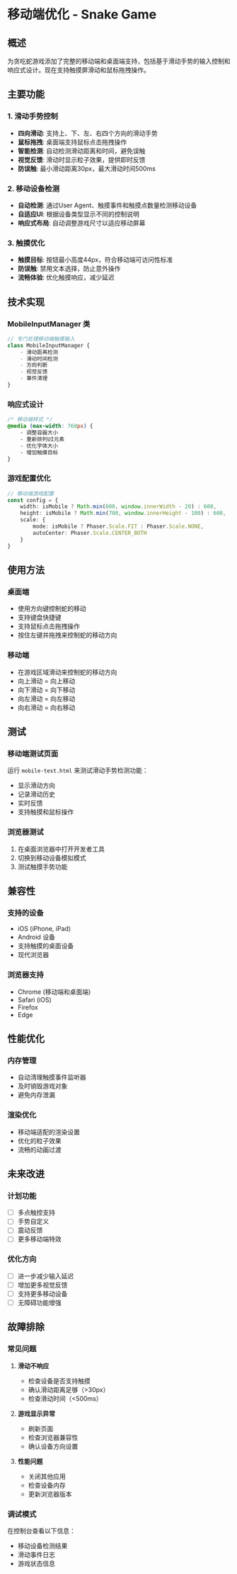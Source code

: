 # 移动端优化 - Snake Game

## 概述

为贪吃蛇游戏添加了完整的移动端和桌面端支持，包括基于滑动手势的输入控制和响应式设计。现在支持触摸屏滑动和鼠标拖拽操作。

## 主要功能

### 1. 滑动手势控制
- **四向滑动**: 支持上、下、左、右四个方向的滑动手势
- **鼠标拖拽**: 桌面端支持鼠标点击拖拽操作
- **智能检测**: 自动检测滑动距离和时间，避免误触
- **视觉反馈**: 滑动时显示粒子效果，提供即时反馈
- **防误触**: 最小滑动距离30px，最大滑动时间500ms

### 2. 移动设备检测
- **自动检测**: 通过User Agent、触摸事件和触摸点数量检测移动设备
- **自适应UI**: 根据设备类型显示不同的控制说明
- **响应式布局**: 自动调整游戏尺寸以适应移动屏幕

### 3. 触摸优化
- **触摸目标**: 按钮最小高度44px，符合移动端可访问性标准
- **防误触**: 禁用文本选择，防止意外操作
- **流畅体验**: 优化触摸响应，减少延迟

## 技术实现

### MobileInputManager 类
```typescript
// 专门处理移动端触摸输入
class MobileInputManager {
    - 滑动距离检测
    - 滑动时间检测  
    - 方向判断
    - 视觉反馈
    - 事件清理
}
```

### 响应式设计
```css
/* 移动端样式 */
@media (max-width: 768px) {
    - 调整容器大小
    - 重新排列UI元素
    - 优化字体大小
    - 增加触摸目标
}
```

### 游戏配置优化
```typescript
// 移动端游戏配置
const config = {
    width: isMobile ? Math.min(600, window.innerWidth - 20) : 600,
    height: isMobile ? Math.min(700, window.innerHeight - 100) : 600,
    scale: {
        mode: isMobile ? Phaser.Scale.FIT : Phaser.Scale.NONE,
        autoCenter: Phaser.Scale.CENTER_BOTH
    }
}
```

## 使用方法

### 桌面端
- 使用方向键控制蛇的移动
- 支持键盘快捷键
- 支持鼠标点击拖拽操作
- 按住左键并拖拽来控制蛇的移动方向

### 移动端
- 在游戏区域滑动来控制蛇的移动方向
- 向上滑动 = 向上移动
- 向下滑动 = 向下移动
- 向左滑动 = 向左移动
- 向右滑动 = 向右移动

## 测试

### 移动端测试页面
运行 `mobile-test.html` 来测试滑动手势检测功能：
- 显示滑动方向
- 记录滑动历史
- 实时反馈
- 支持触摸和鼠标操作

### 浏览器测试
1. 在桌面浏览器中打开开发者工具
2. 切换到移动设备模拟模式
3. 测试触摸手势功能

## 兼容性

### 支持的设备
- iOS (iPhone, iPad)
- Android 设备
- 支持触摸的桌面设备
- 现代浏览器

### 浏览器支持
- Chrome (移动端和桌面端)
- Safari (iOS)
- Firefox
- Edge

## 性能优化

### 内存管理
- 自动清理触摸事件监听器
- 及时销毁游戏对象
- 避免内存泄漏

### 渲染优化
- 移动端适配的渲染设置
- 优化的粒子效果
- 流畅的动画过渡

## 未来改进

### 计划功能
- [ ] 多点触控支持
- [ ] 手势自定义
- [ ] 震动反馈
- [ ] 更多移动端特效

### 优化方向
- [ ] 进一步减少输入延迟
- [ ] 增加更多视觉反馈
- [ ] 支持更多移动设备
- [ ] 无障碍功能增强

## 故障排除

### 常见问题

1. **滑动不响应**
   - 检查设备是否支持触摸
   - 确认滑动距离足够（>30px）
   - 检查滑动时间（<500ms）

2. **游戏显示异常**
   - 刷新页面
   - 检查浏览器兼容性
   - 确认设备方向设置

3. **性能问题**
   - 关闭其他应用
   - 检查设备内存
   - 更新浏览器版本

### 调试模式
在控制台查看以下信息：
- 移动设备检测结果
- 滑动事件日志
- 游戏状态信息 